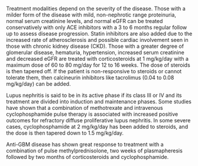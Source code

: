 Treatment modalities depend on the severity of the disease. Those with a milder form of the disease with mild, non-nephrotic range proteinuria, normal serum creatinine levels, and normal eGFR can be treated conservatively with only ACE inhibitors with a 3 to 6 months regular follow up to assess disease progression. Statin inhibitors are also added due to the increased rate of atherosclerosis and possible cardiac involvement seen in those with chronic kidney disease (CKD). Those with a greater degree of glomerular disease, hematuria, hypertension, increased serum creatinine and decreased eGFR are treated with corticosteroids at 1 mg/kg/day with a maximum dose of 60 to 80 mg/day for 12 to 16 weeks. The dose of steroids is then tapered off. If the patient is non-responsive to steroids or cannot tolerate them, then calcineurin inhibitors like tacrolimus (0.04 to 0.08 mg/kg/day) can be added.

Lupus nephritis is said to be in its active phase if its class III or IV and its treatment are divided into induction and maintenance phases. Some studies have shown that a combination of methotrexate and intravenous cyclophosphamide pulse therapy is associated with increased positive outcomes for refractory diffuse proliferative lupus nephritis. In some severe cases, cyclophosphamide at 2 mg/kg/day has been added to steroids, and the dose is then tapered down to 1.5 mg/kg/day.

Anti-GBM disease has shown great response to treatment with a combination of pulse methylprednisolone, two weeks of plasmapheresis followed by two months of corticosteroids and cyclophosphamide.